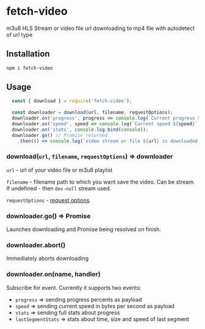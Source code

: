 # fetch-video
m3u8 HLS Stream or video file url downloading to mp4 file with autodetect of url type

## Installation

```bash
npm i fetch-video
```

## Usage

```javascript
  const { download } = require('fetch-video');
  
  const downloader = download(url, filename, requestOptions);
  downloader.on('progress', progress => console.log(`Current progress ${progress}`));
  downloader.on('speed', speed => console.log(`Current speed ${speed}`));
  downloader.on('stats', console.log.bind(console));
  downloader.go() // Promise returned 
    .then(() => console.log(`video stream or file ${url} is downloaded and stored as the ${filename}`));
```

### download(`url`, `filename`, `requestOptions`) => downloader

`url` - url of your video file or m3u8 playlist

`filename` - filename path to which you want save the video. Can be stream. 
If undefined - then `dev-null` stream used. 

`requestOptions` - [request options](https://github.com/request/request#requestoptions-callback) 

### downloader.go() => Promise

Launches downloading and Promise being resolved on finish.

### downloader.abort()

Immediately aborts downloading

### downloader.on(name, handler)

Subscribe for event. Currently it supports two events:
 * `progress` => sending progress percents as payload
 * `speed` => sending current speed in bytes per second as payload
 * `stats` => sending full stats about progress
 * `lastSegmentStats` => stats about time, size and speed of last segment
